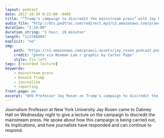 ```yaml
---
layout: podcast
date: 2017-10-30 8:23:00 -0400
title: "“Trump’s campaign to discredit the mainstream press” with Jay Rosen"
audio_file: "http://dts.podtrac.com/redirect.mp3/s3.amazonaws.com/praeci-podcast/002%2C+Trump+and+the+press+with+Jay+Rosen.mp3"
duration: "1:19:00"
duration_string: "1 hour, 19 minutes"
length: "113786804"
explicit: "no"
img:
    path: "https://s3.amazonaws.com/praeci-assets/jay_rosen_podcast.png"
    credit: "photo via Nieman Lab / graphic by Carter Pape"
    style: fix-left
tags: [recorded lecture]
keywords:
    - mainstream press
    - Donald Trump
    - journalism
    - reporting
front-page: no
excerpt: "NYU Professor Jay Rosen on Trump's campaign to discredit the mainstream press."
---
```

Journalism Professor at New York University Jay Rosen came to Dabney Hall on Wednesday night to give a lecture on the campaign to discredit the mainstream press. He spoke about how this campaign is being carried out, its implications, and how journalists have responded and can continue to respond.